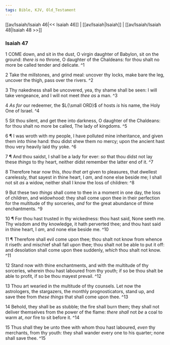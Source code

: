 ```yaml
---
tags: Bible, KJV, Old_Testament
---
```


[[av/Isaiah/Isaiah 46|<< Isaiah 46]] | [[av/Isaiah|Isaiah]] | [[av/Isaiah/Isaiah 48|Isaiah 48 >>]]

### Isaiah 47

1 COME down, and sit in the dust, O virgin daughter of Babylon, sit on the ground: _there_ _is_ no throne, O daughter of the Chaldeans: for thou shalt no more be called tender and delicate. ^1

2 Take the millstones, and grind meal: uncover thy locks, make bare the leg, uncover the thigh, pass over the rivers. ^2

3 Thy nakedness shall be uncovered, yea, thy shame shall be seen: I will take vengeance, and I will not meet _thee_ _as_ a man. ^3

4 _As_ _for_ our redeemer, the $L{\small ORD}$ of hosts _is_ his name, the Holy One of Israel. ^4

5 Sit thou silent, and get thee into darkness, O daughter of the Chaldeans: for thou shalt no more be called, The lady of kingdoms. ^5

6 ¶ I was wroth with my people, I have polluted mine inheritance, and given them into thine hand: thou didst shew them no mercy; upon the ancient hast thou very heavily laid thy yoke. ^6

7 ¶ And thou saidst, I shall be a lady for ever: _so_ that thou didst not lay these _things_ to thy heart, neither didst remember the latter end of it. ^7

8 Therefore hear now this, _thou_ _that_ _art_ given to pleasures, that dwellest carelessly, that sayest in thine heart, I _am_, and none else beside me; I shall not sit _as_ a widow, neither shall I know the loss of children: ^8

9 But these two _things_ shall come to thee in a moment in one day, the loss of children, and widowhood: they shall come upon thee in their perfection for the multitude of thy sorceries, _and_ for the great abundance of thine enchantments. ^9

10 ¶ For thou hast trusted in thy wickedness: thou hast said, None seeth me. Thy wisdom and thy knowledge, it hath perverted thee; and thou hast said in thine heart, I _am_, and none else beside me. ^10

11 ¶ Therefore shall evil come upon thee; thou shalt not know from whence it riseth: and mischief shall fall upon thee; thou shalt not be able to put it off: and desolation shall come upon thee suddenly, _which_ thou shalt not know. ^11

12 Stand now with thine enchantments, and with the multitude of thy sorceries, wherein thou hast laboured from thy youth; if so be thou shalt be able to profit, if so be thou mayest prevail. ^12

13 Thou art wearied in the multitude of thy counsels. Let now the astrologers, the stargazers, the monthly prognosticators, stand up, and save thee from _these_ _things_ that shall come upon thee. ^13

14 Behold, they shall be as stubble; the fire shall burn them; they shall not deliver themselves from the power of the flame: _there_ _shall_ not _be_ a coal to warm at, _nor_ fire to sit before it. ^14

15 Thus shall they be unto thee with whom thou hast laboured, _even_ thy merchants, from thy youth: they shall wander every one to his quarter; none shall save thee. ^15
